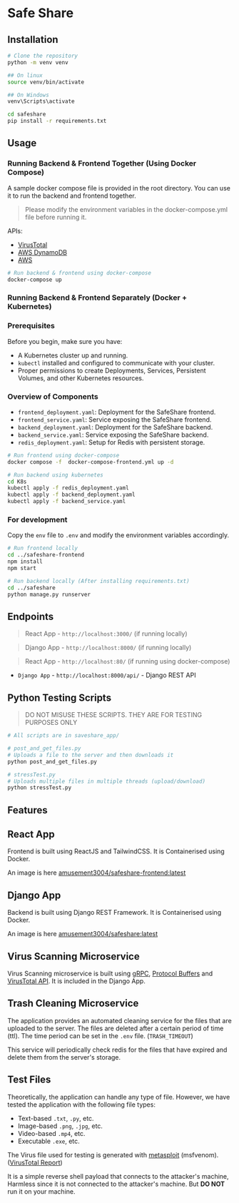 # Safe Share

## Installation

```bash
# Clone the repository
python -m venv venv

## On linux
source venv/bin/activate

## On Windows
venv\Scripts\activate

cd safeshare
pip install -r requirements.txt
```

## Usage

### Running Backend & Frontend Together (Using Docker Compose)

A sample docker compose file is provided in the root directory. You can use it to run the backend and frontend together.

> Please modify the environment variables in the docker-compose.yml file before running it.
 
APIs:
- [VirusTotal](https://developers.virustotal.com/v3.0/reference)
- [AWS DynamoDB](https://docs.aws.amazon.com/amazondynamodb/latest/developerguide/Introduction.html)
- [AWS](https://aws.amazon.com/)

```bash
# Run backend & frontend using docker-compose
docker-compose up
```

### Running Backend & Frontend Separately (Docker + Kubernetes)

### Prerequisites

Before you begin, make sure you have:

- A Kubernetes cluster up and running.
- `kubectl` installed and configured to communicate with your cluster.
- Proper permissions to create Deployments, Services, Persistent Volumes, and other Kubernetes resources.

### Overview of Components

- `frontend_deployment.yaml`: Deployment for the SafeShare frontend.
- `frontend_service.yaml`: Service exposing the SafeShare frontend.
- `backend_deployment.yaml`: Deployment for the SafeShare backend.
- `backend_service.yaml`: Service exposing the SafeShare backend.
- `redis_deployment.yaml`: Setup for Redis with persistent storage.

```bash
# Run frontend using docker-compose
docker compose -f  docker-compose-frontend.yml up -d

# Run backend using kubernetes
cd K8s
kubectl apply -f redis_deployment.yaml
kubectl apply -f backend_deployment.yaml
kubectl apply -f backend_service.yaml
```
### For development

Copy the `env` file to `.env` and modify the environment variables accordingly.

```bash
# Run frontend locally
cd ../safeshare-frontend
npm install
npm start

# Run backend locally (After installing requirements.txt)
cd ../safeshare
python manage.py runserver
```

## Endpoints

> React App - `http://localhost:3000/` (if running locally)

> Django App - `http://localhost:8000/` (if running locally)

> React App - `http://localhost:80/` (if running using docker-compose)

- `Django App` - `http://localhost:8000/api/` - Django REST API

## Python Testing Scripts

>DO NOT MISUSE THESE SCRIPTS. THEY ARE FOR TESTING PURPOSES ONLY

```bash
# All scripts are in saveshare_app/

# post_and_get_files.py
# Uploads a file to the server and then downloads it
python post_and_get_files.py

# stressTest.py
# Uploads multiple files in multiple threads (upload/download)
python stressTest.py
```

## Features

## React App

Frontend is built using ReactJS and TailwindCSS. It is Containerised using Docker.

An image is here [amusement3004/safeshare-frontend:latest](https://hub.docker.com/repository/docker/amusement3004/safeshare-frontend)

## Django App

Backend is built using Django REST Framework. It is Containerised using Docker.

An image is here [amusement3004/safeshare:latest](https://hub.docker.com/repository/docker/amusement3004/safeshare)

## Virus Scanning Microservice

Virus Scanning microservice is built using [gRPC](https://grpc.io/), [Protocol Buffers](https://developers.google.com/protocol-buffers)
and [VirusTotal API](https://developers.virustotal.com/v3.0/reference). It is included in the Django App.

## Trash Cleaning Microservice

The application provides an automated cleaning service for the files that are uploaded to the server. 
The files are deleted after a certain period of time (ttl).
The time period can be set in the `.env` file. (`TRASH_TIMEOUT`)

This service will periodically check redis for the files that have expired and delete them from the server's storage.

## Test Files

Theoretically, the application can handle any type of file. However, we have tested the application with the following file types:
- Text-based `.txt`, `.py`, etc.
- Image-based `.png`, `.jpg`, etc.
- Video-based `.mp4`, etc.
- Executable `.exe`, etc.

The Virus file used for testing is generated with [metasploit](https://www.metasploit.com/) (msfvenom). ([VirusTotal Report](https://www.virustotal.com/gui/file/2fd0c13298f99d5ae10765ef65e1667e205e932376396d92e4343468abe0c541/detection))

It is a simple reverse shell payload that connects to the attacker's machine, Harmless since it is not connected to the attacker's machine. But **DO NOT** run it on your machine.

